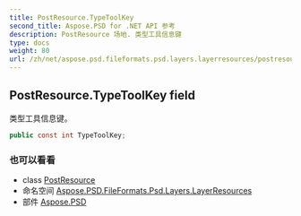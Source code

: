 ```yaml
---
title: PostResource.TypeToolKey
second_title: Aspose.PSD for .NET API 参考
description: PostResource 场地. 类型工具信息键
type: docs
weight: 80
url: /zh/net/aspose.psd.fileformats.psd.layers.layerresources/postresource/typetoolkey/
---
```

## PostResource.TypeToolKey field

类型工具信息键。

```csharp
public const int TypeToolKey;
```

### 也可以看看

* class [PostResource](../)
* 命名空间 [Aspose.PSD.FileFormats.Psd.Layers.LayerResources](../../postresource/)
* 部件 [Aspose.PSD](../../../)


